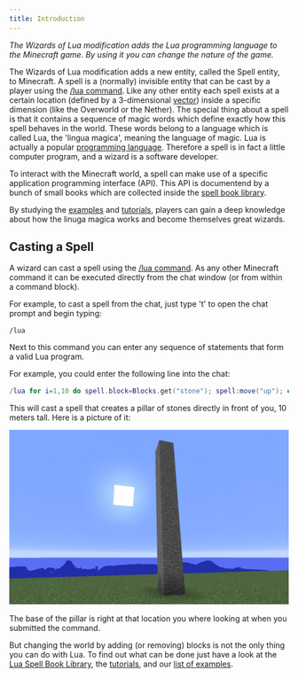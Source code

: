 ```yaml
---
title: Introduction
---
```

*The Wizards of Lua modification adds the Lua programming language to the Minecraft game.
By using it you can change the nature of the game.*

The Wizards of Lua modification adds a new entity, called the Spell entity, to Minecraft.
A spell is a (normally) invisible entity that can be cast by a player using the
[/lua command](/lua-command).
Like any other entity each spell exists at a certain location
(defined by a 3-dimensional [vector](/modules/Vec3/)) inside a specific dimension
(like the Overworld or the Nether).
The special thing about a spell is that it contains a sequence of magic words which
define exactly how this spell behaves in the world.
These words belong to a language which is called Lua, the 'lingua magica', meaning the
language of magic.
Lua is actually a popular [programming language](https://www.lua.org).
Therefore a spell is in fact a little computer program, and a wizard is a software
developer.

To interact with the Minecraft world, a spell can make use of a specific application
programming interface (API).
This API is documentend by a bunch of small books which are collected inside the
[spell book library](/spellbooklibrary).

By studying the [examples](/examples.html) and [tutorials](/tutorials.html),
players can gain a deep knowledge about how the linuga magica works and become
themselves great wizards.

## Casting a Spell
A wizard can cast a spell using the [/lua command](/lua-command).
As any other Minecraft command it can be executed directly from the chat
window (or from within a command block).

For example, to cast a spell from the chat, just type 't' to open the chat
prompt and begin typing:
```
/lua
```

Next to this command you can enter any sequence of statements that form
a valid Lua program.


For example, you could enter the following line into the chat:
```lua
/lua for i=1,10 do spell.block=Blocks.get("stone"); spell:move("up"); end
```
This will cast a spell that creates a pillar of stones directly in front of you,
10 meters tall. Here is a picture of it:

![Pillar of Stone](images/pillar-of-stone.jpg)

The base of the pillar is right at that location you where looking at when you
submitted the command.

But changing the world by adding (or removing) blocks is not the only thing
you can do with Lua.
To find out what can be done just have a look at the [Lua Spell Book Library](/spellbooklibrary),
the [tutorials](/tutorials.html), and our [list of examples](/examples.html).
